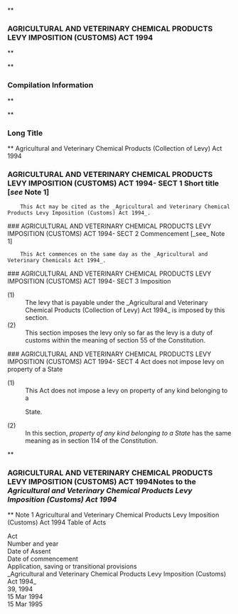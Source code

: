 **

###  AGRICULTURAL AND VETERINARY CHEMICAL PRODUCTS LEVY IMPOSITION (CUSTOMS) ACT 1994 
**


**

###  Compilation Information 
**





**

###  Long Title 
**
Agricultural and Veterinary Chemical Products (Collection of Levy) Act 1994
###  AGRICULTURAL AND VETERINARY CHEMICAL PRODUCTS LEVY IMPOSITION (CUSTOMS) ACT 1994- SECT 1  Short title [_see_ Note 1] 
<dl compact="">

		This Act may be cited as the _Agricultural and Veterinary Chemical Products Levy Imposition (Customs) Act 1994_.

 </dl>
###  AGRICULTURAL AND VETERINARY CHEMICAL PRODUCTS LEVY IMPOSITION (CUSTOMS) ACT 1994- SECT 2  Commencement [_see_ Note 1] 
<dl compact="">

		This Act commences on the same day as the _Agricultural and Veterinary Chemicals Act 1994_.

 </dl>
###  AGRICULTURAL AND VETERINARY CHEMICAL PRODUCTS LEVY IMPOSITION (CUSTOMS) ACT 1994- SECT 3  Imposition 
<dl compact="">

<dt>(1)</dt><dd>The levy that is payable under the _Agricultural and Veterinary Chemical Products (Collection of Levy) Act 1994_ is imposed by this section.</dd> <dt>(2)</dt><dd>This section imposes the levy only so far as the levy is a duty of customs within the meaning of section&#160;55 of the Constitution. </dd> </dl>
###  AGRICULTURAL AND VETERINARY CHEMICAL PRODUCTS LEVY IMPOSITION (CUSTOMS) ACT 1994- SECT 4  Act does not impose levy on property of a State 
<dl compact="">

<dt>(1)</dt><dd>This Act does not impose a levy on property of any kind belonging to a

State.</dd> <dt>(2)</dt><dd>In this section, _property of any kind belonging to a State_ has the same meaning as in section&#160;114 of the Constitution. </dd> </dl>
**

###  AGRICULTURAL AND VETERINARY CHEMICAL PRODUCTS LEVY IMPOSITION (CUSTOMS) ACT 1994<centreit>Notes to the _Agricultural and Veterinary Chemical Products Levy Imposition (Customs) Act 1994_ </centreit>
**
Note 1
Agricultural and Veterinary Chemical Products Levy Imposition (Customs) Act 1994
Table of Acts
<tr align="left">
  <th colspan="1" align="left">
    <div>Act</div>

  </th>
  <th colspan="1" align="left">
    <div>Number 
and year</div>

  </th>
  <th colspan="1" align="left">
    <div>Date 
of Assent</div>

  </th>
  <th colspan="1" align="left">
    <div>Date of commencement</div>

  </th>
  <th colspan="1" align="left">
    <div>Application, saving or transitional provisions</div>

  </th>
</tr>
<tr align="left">
  <td colspan="1" align="left">
    <div>_Agricultural and Veterinary Chemical Products Levy Imposition (Customs) Act 1994_</div>

  </td>
  <td colspan="1" align="left">
    <div>39, 1994</div>

  </td>
  <td colspan="1" align="left">
    <div>15 Mar 1994</div>

  </td>
  <td colspan="1" align="left">
    <div>15 Mar 1995</div>

  </td>
  <td colspan="1" align="left">

  </td>
</tr>




